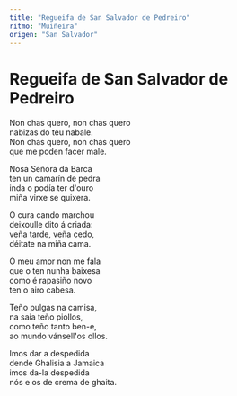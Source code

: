```yaml
---
title: "Regueifa de San Salvador de Pedreiro"
ritmo: "Muiñeira"
origen: "San Salvador"
---
```


# Regueifa de San Salvador de Pedreiro

Non chas quero, non chas quero<br>nabizas do teu nabale.<br> Non chas quero, non chas quero<br> que me poden facer male.

Nosa Señora da Barca<br> ten un camarín de pedra<br> inda o podía ter d'ouro<br> miña virxe se quixera.

O cura cando marchou<br> deixoulle dito á criada:<br> veña tarde, veña cedo,<br> déitate na miña cama.

O meu amor non me fala<br> que o ten nunha baixesa<br> como é rapasiño novo<br> ten o airo cabesa.

Teño pulgas na camisa,<br> na saia teño piollos,<br> como teño tanto ben-e,<br> ao mundo vánsell'os ollos.

Imos dar a despedida<br> dende Ghalisia a Jamaica<br> imos da-la despedida<br>nós e os de crema de ghaita.






